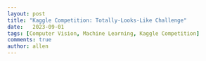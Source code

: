 ```yaml
---
layout: post
title: "Kaggle Competition: Totally-Looks-Like Challenge"
date:   2023-09-01
tags: [Computer Vision, Machine Learning, Kaggle Competition] 
comments: true
author: allen
---
```




